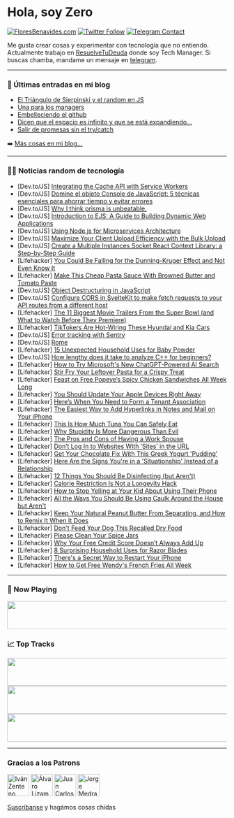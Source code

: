 # Hola, soy Zero

[![FloresBenavides.com](https://img.shields.io/website?down_message=oops&label=MiBlog&style=for-the-badge&up_message=online&url=https%3A%2F%2Ffloresbenavides.com)](https://floresbenavides.com) [![Twitter Follow](https://img.shields.io/twitter/follow/ZeroDragon?color=%231DA1F2&label=Follow&logo=twitter&logoColor=ffffff&style=for-the-badge)](https://twitter.com/zerodragon) [![Telegram Contact](https://img.shields.io/badge/escr%C3%ADbeme-ZeroDragon-%2326A5E4?style=for-the-badge&logo=telegram)](https://t.me/zerodragon)

Me gusta crear cosas y experimentar con tecnología que no entiendo.
Actualmente trabajo en [ResuelveTuDeuda](http://github.com/resuelve) donde soy Tech Manager.
Si buscas chamba, mandame un mensaje en [telegram](https://t.me/zerodragon).

---

### 📕 Últimas entradas en mi blog
<!-- BLOG-POST-LIST:START -->
- [El Triángulo de Sierpinski y el random en JS](https://floresbenavides.com/el-triangulo-de-sierpinski-y-el-random-en-js/)
- [Una para los managers](https://floresbenavides.com/una-para-los-managers/)
- [Embelleciendo el github](https://floresbenavides.com/embelleciendo-el-github/)
- [Dicen que el espacio es infinito y que se está expandiendo…](https://floresbenavides.com/dicen-que-el-espacio-es-infinito-y-que-se-esta-expandiendo/)
- [Salir de promesas sin el try/catch](https://floresbenavides.com/salir-de-promesas-sin-el-try-catch/)
<!-- BLOG-POST-LIST:END -->

➡️ [Más cosas en mi blog...](https://floresbenavides.com)

---

### 👨‍💻 Noticias random de tecnología
<!-- TECH-POSTS:START -->
- [Dev.to/JS] [Integrating the Cache API with Service Workers](https://dev.to/asayerio_techblog/integrating-the-cache-api-with-service-workers-174n)
- [Dev.to/JS] [Domine el objeto Console de JavaScript: 5 técnicas esenciales para ahorrar tiempo y evitar errores](https://dev.to/joselatines/domine-el-objeto-console-de-javascript-5-tecnicas-esenciales-para-ahorrar-tiempo-y-evitar-errores-3580)
- [Dev.to/JS] [Why I think prisma is unbeatable.](https://dev.to/sammy1999/why-i-think-prisma-is-unbeatable-3760)
- [Dev.to/JS] [Introduction to EJS: A Guide to Building Dynamic Web Applications](https://dev.to/victrexx2002/introduction-to-ejs-a-guide-to-building-dynamic-web-applications-2737)
- [Dev.to/JS] [Using Node.js for Microservices Architecture](https://dev.to/folasayosamuel/using-nodejs-for-microservices-architecture-4b25)
- [Dev.to/JS] [Maximize Your Client Upload Efficiency with the Bulk Upload](https://dev.to/mukul_/maximize-your-client-upload-efficiency-with-the-bulk-upload-45l4)
- [Dev.to/JS] [Create a Multiple Instances Socket React Context Library: a Step-by-Step Guide](https://dev.to/mukul_/create-a-multiple-instances-socket-react-context-library-a-step-by-step-guide-3hj0)
- [Lifehacker] [You Could Be Falling for the Dunning-Kruger Effect and Not Even Know It](https://lifehacker.com/you-could-be-falling-for-the-dunning-kruger-effect-and-1850113520)
- [Lifehacker] [Make This Cheap Pasta Sauce With Browned Butter and Tomato Paste](https://lifehacker.com/make-this-cheap-pasta-sauce-with-browned-butter-and-tom-1850114507)
- [Dev.to/JS] [Object Destructuring in JavaScript](https://dev.to/anthonys1760/object-destructuring-in-javascript-2gjl)
- [Dev.to/JS] [Configure CORS in SvelteKit to make fetch requests to your API routes from a different host](https://dev.to/khromov/configure-cors-in-sveltekit-to-make-fetch-requests-to-your-api-routes-from-a-different-host-241k)
- [Lifehacker] [The 11 Biggest Movie Trailers From the Super Bowl &lpar;and What to Watch Before They Premiere&rpar;](https://lifehacker.com/the-11-biggest-movie-trailers-from-the-super-bowl-and-1850112794)
- [Lifehacker] [TikTokers Are Hot-Wiring These Hyundai and Kia Cars](https://lifehacker.com/tiktokers-are-hot-wiring-these-hyundai-and-kia-cars-1850113943)
- [Dev.to/JS] [Error tracking with Sentry](https://dev.to/zsevic/error-tracking-with-sentry-2ma5)
- [Dev.to/JS] [Rome](https://dev.to/celest67/rome-4no5)
- [Lifehacker] [15 Unexpected Household Uses for Baby Powder](https://lifehacker.com/15-unexpected-household-uses-for-baby-powder-1850113735)
- [Dev.to/JS] [How lengthy does it take to analyze C++ for beginners?](https://dev.to/thomas23459/how-lengthy-does-it-take-to-analyze-c-for-beginners-4969)
- [Lifehacker] [How to Try Microsoft&#39;s New ChatGPT-Powered AI Search](https://lifehacker.com/how-to-try-microsofts-new-chatgpt-powered-ai-search-1850113463)
- [Lifehacker] [Stir Fry Your Leftover Pasta for a Crispy Treat](https://lifehacker.com/stir-fry-your-leftover-pasta-for-a-crispy-treat-1850113486)
- [Lifehacker] [Feast on Free Popeye’s Spicy Chicken Sandwiches All Week Long](https://lifehacker.com/feast-on-free-popeye-s-spicy-chicken-sandwiches-all-wee-1850113134)
- [Lifehacker] [You Should Update Your Apple Devices Right Away](https://lifehacker.com/you-should-update-your-apple-devices-right-away-1850112825)
- [Lifehacker] [Here’s When You Need to Form a Tenant Association](https://lifehacker.com/here-s-when-you-need-to-form-a-tenant-association-1850112811)
- [Lifehacker] [The Easiest Way to Add Hyperlinks in Notes and Mail on Your iPhone](https://lifehacker.com/the-easiest-way-to-add-hyperlinks-in-notes-and-mail-on-1850111673)
- [Lifehacker] [This Is How Much Tuna You Can Safely Eat](https://lifehacker.com/this-is-how-much-tuna-you-can-safely-eat-1850112388)
- [Lifehacker] [Why Stupidity Is More Dangerous Than Evil](https://lifehacker.com/why-stupidity-is-more-dangerous-than-evil-1850111074)
- [Lifehacker] [The Pros and Cons of Having a Work Spouse](https://lifehacker.com/the-pros-and-cons-of-having-a-work-spouse-1850109997)
- [Lifehacker] [Don’t Log In to Websites With ‘Sites’ in the URL](https://lifehacker.com/don-t-log-in-to-websites-with-sites-in-the-url-1850110238)
- [Lifehacker] [Get Your Chocolate Fix With This Greek Yogurt &#39;Pudding&#39;](https://lifehacker.com/get-your-chocolate-fix-with-this-greek-yogurt-pudding-1850110127)
- [Lifehacker] [Here Are the Signs You&#39;re in a &#39;Situationship&#39; Instead of a Relationship](https://lifehacker.com/here-are-the-signs-youre-in-a-situationship-instead-of-1850109628)
- [Lifehacker] [12 Things You Should Be Disinfecting &lpar;but Aren&#39;t&rpar;](https://lifehacker.com/12-things-you-should-be-disinfecting-but-arent-1850110107)
- [Lifehacker] [Calorie Restriction Is Not a Longevity Hack](https://lifehacker.com/calorie-restriction-is-not-a-longevity-hack-1850110037)
- [Lifehacker] [How to Stop Yelling at Your Kid About Using Their Phone](https://lifehacker.com/how-to-stop-yelling-at-your-kid-about-using-their-phone-1850107302)
- [Lifehacker] [All the Ways You Should Be Using Caulk Around the House but Aren&#39;t](https://lifehacker.com/all-the-ways-you-should-be-using-caulk-around-the-house-1850108446)
- [Lifehacker] [Keep Your Natural Peanut Butter From Separating, and How to Remix It When It Does](https://lifehacker.com/keep-your-natural-peanut-butter-from-separating-and-ho-1850109148)
- [Lifehacker] [Don&#39;t Feed Your Dog This Recalled Dry Food](https://lifehacker.com/dont-feed-your-dog-this-recalled-dry-food-1850109025)
- [Lifehacker] [Please Clean Your Spice Jars](https://lifehacker.com/why-you-need-to-clean-your-spice-jars-1850108799)
- [Lifehacker] [Why Your Free Credit Score Doesn’t Always Add Up](https://lifehacker.com/why-your-free-credit-score-doesn-t-always-add-up-1850107515)
- [Lifehacker] [8 Surprising Household Uses for Razor Blades](https://lifehacker.com/8-surprising-household-uses-for-razor-blades-1850108754)
- [Lifehacker] [There&#39;s a Secret Way to Restart Your iPhone](https://lifehacker.com/theres-a-secret-way-to-restart-your-iphone-1850107814)
- [Lifehacker] [How to Get Free Wendy&#39;s French Fries All Week](https://lifehacker.com/how-to-get-free-wendys-french-fries-all-week-1850107971)<!-- TECH-POSTS:END -->

---

### 🎵 Now Playing
<a href="https://spotify-now-playing-dun.vercel.app/now-playing?open"><img src="https://spotify-now-playing-dun.vercel.app/now-playing" width="540" height="64"></a>

### 📈 Top Tracks
<a href="https://spotify-now-playing-dun.vercel.app/top-tracks?i=1&open"><img src="https://spotify-now-playing-dun.vercel.app/top-tracks?i=1" width="540" height="64"></a>
<a href="https://spotify-now-playing-dun.vercel.app/top-tracks?i=2&open"><img src="https://spotify-now-playing-dun.vercel.app/top-tracks?i=2" width="540" height="64"></a>
<a href="https://spotify-now-playing-dun.vercel.app/top-tracks?i=3&open"><img src="https://spotify-now-playing-dun.vercel.app/top-tracks?i=3" width="540" height="64"></a>

---

### Gracias a los Patrons
[<img src="https://avatars.githubusercontent.com/u/243380?v=4" alt="Iván Zenteno" width="50px">](https://github.com/k001) [<img src="https://avatars.githubusercontent.com/u/19955639?v=4" alt="Álvaro Lizama" width="50px">](https://github.com/alvarolizama) [<img src="https://avatars.githubusercontent.com/u/2718753?v=4" alt="Juan Carlos Ruiz" width="50px">](https://github.com/JuanCrg90) [<img src="https://avatars.githubusercontent.com/u/37025?v=4" alt="Jorge Medrano" width="50px">](https://github.com/h1pp1e) 

[Suscríbanse](https://www.patreon.com/zerodragon) y hagámos cosas chidas
